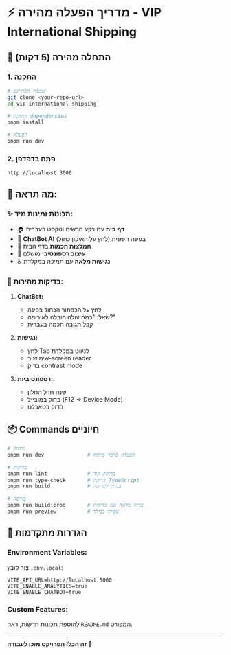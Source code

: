# ⚡ מדריך הפעלה מהירה - VIP International Shipping

## 🚀 התחלה מהירה (5 דקות)

### 1. התקנה
```bash
# שכפול הפרויקט
git clone <your-repo-url>
cd vip-international-shipping

# התקנת dependencies
pnpm install

# הפעלה
pnpm run dev
```

### 2. פתח בדפדפן
```
http://localhost:3000
```

## 🎯 מה תראה:

### ✨ תכונות זמינות מיד:
- 🏠 **דף בית** עם רקע מרשים וטקסט בעברית
- 🤖 **ChatBot AI** בפינה הימנית (לחץ על האיקון כחול)
- 🎯 **המלצות חכמות** בדף הבית
- 📱 **עיצוב רספונסיבי** מושלם
- ♿ **נגישות מלאה** עם תמיכה במקלדת

### 🧪 בדיקות מהירות:

1. **ChatBot:**
   - לחץ על הכפתור הכחול בפינה
   - שאל: "כמה עולה הובלה לאירופה?"
   - קבל תגובה חכמה בעברית

2. **נגישות:**
   - לחץ Tab לניווט במקלדת
   - שימוש ב-screen reader
   - בדוק contrast mode

3. **רספונסיביות:**
   - שנה גודל החלון
   - בדוק במובייל (F12 -> Device Mode)
   - בדוק בטאבלט

## 📦 Commands חיוניים

```bash
# פיתוח
pnpm run dev              # הפעלת סרבר פיתוח

# בדיקות
pnpm run lint             # בדיקת קוד
pnpm run type-check       # בדיקת TypeScript
pnpm run build            # בנייה לפריסה

# פריסה
pnpm run build:prod       # בנייה מלאה עם בדיקות
pnpm run preview          # צפייה בבילד
```

## 🔧 הגדרות מתקדמות

### Environment Variables:
צור קובץ `.env.local`:
```env
VITE_API_URL=http://localhost:5000
VITE_ENABLE_ANALYTICS=true
VITE_ENABLE_CHATBOT=true
```

### Custom Features:
להוספת תכונות חדשות, ראה `README.md` המפורט.

---

**זה הכל! הפרויקט מוכן לעבודה** 🎉
